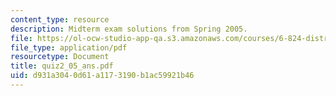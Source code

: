 ```yaml
---
content_type: resource
description: Midterm exam solutions from Spring 2005.
file: https://ol-ocw-studio-app-qa.s3.amazonaws.com/courses/6-824-distributed-computer-systems-engineering-spring-2006/d931a3040d61a1173190b1ac59921b46_quiz2_05_ans.pdf
file_type: application/pdf
resourcetype: Document
title: quiz2_05_ans.pdf
uid: d931a304-0d61-a117-3190-b1ac59921b46
---
```

